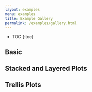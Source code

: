 ```yaml
---
layout: examples
menu: examples
title: Example Gallery
permalink: /examples/gallery.html
---
```


* TOC
{:toc}

## Basic

<div class="gallery" data-gallery-group="Basic"></div>

## Stacked and Layered Plots

<div class="gallery" data-gallery-group="Stack"></div>

## Trellis Plots

<div class="gallery" data-gallery-group="Trellis"></div>

